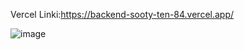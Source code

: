 Vercel Linki:https://backend-sooty-ten-84.vercel.app/


![image](https://github.com/user-attachments/assets/4ee4ce12-3ad9-4f5d-8747-b12cc3a29a00)
